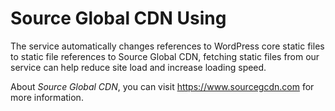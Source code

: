 # Source Global CDN Using

The service automatically changes references to WordPress core static files to static file references to Source Global CDN, fetching static files from our service can help reduce site load and increase loading speed.

About _Source Global CDN_, you can visit <https://www.sourcegcdn.com> for more information.
